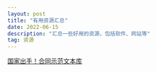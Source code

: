 ```yaml
---
layout: post
title: "有用资源汇总"
date: 2022-06-15
description: "汇总一些好用的资源，包括软件、网站等"
tag: 资源
---     
```







[国家出手！合同示范文本库](https://cont.12315.cn/)